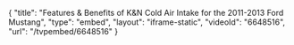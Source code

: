 {
    "title": "Features & Benefits of K&N Cold Air Intake for the 2011-2013 Ford Mustang",
    "type": "embed",
    "layout": "iframe-static",
    "videoId": "6648516",
    "url": "\/tvpembed\/6648516"
}